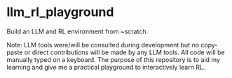 # llm_rl_playground
Build an LLM and RL environment from ~scratch. 

Note: LLM tools were/will be consulted during development but no copy-paste or direct contributions will be made by any LLM tools. All code will be manually typed on a keyboard. 
The purpose of this repository is to aid my learning and give me a practical playground to interactively learn RL. 
